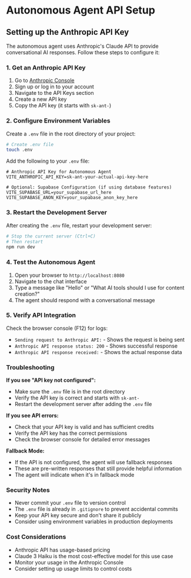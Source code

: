 # Autonomous Agent API Setup

## Setting up the Anthropic API Key

The autonomous agent uses Anthropic's Claude API to provide conversational AI responses. Follow these steps to configure it:

### 1. Get an Anthropic API Key

1. Go to [Anthropic Console](https://console.anthropic.com/)
2. Sign up or log in to your account
3. Navigate to the API Keys section
4. Create a new API key
5. Copy the API key (it starts with `sk-ant-`)

### 2. Configure Environment Variables

Create a `.env` file in the root directory of your project:

```bash
# Create .env file
touch .env
```

Add the following to your `.env` file:

```env
# Anthropic API Key for Autonomous Agent
VITE_ANTHROPIC_API_KEY=sk-ant-your-actual-api-key-here

# Optional: Supabase Configuration (if using database features)
VITE_SUPABASE_URL=your_supabase_url_here
VITE_SUPABASE_ANON_KEY=your_supabase_anon_key_here
```

### 3. Restart the Development Server

After creating the `.env` file, restart your development server:

```bash
# Stop the current server (Ctrl+C)
# Then restart
npm run dev
```

### 4. Test the Autonomous Agent

1. Open your browser to `http://localhost:8080`
2. Navigate to the chat interface
3. Type a message like "Hello" or "What AI tools should I use for content creation?"
4. The agent should respond with a conversational message

### 5. Verify API Integration

Check the browser console (F12) for logs:
- `Sending request to Anthropic API:` - Shows the request is being sent
- `Anthropic API response status: 200` - Shows successful response
- `Anthropic API response received:` - Shows the actual response data

### Troubleshooting

**If you see "API key not configured":**
- Make sure the `.env` file is in the root directory
- Verify the API key is correct and starts with `sk-ant-`
- Restart the development server after adding the `.env` file

**If you see API errors:**
- Check that your API key is valid and has sufficient credits
- Verify the API key has the correct permissions
- Check the browser console for detailed error messages

**Fallback Mode:**
- If the API is not configured, the agent will use fallback responses
- These are pre-written responses that still provide helpful information
- The agent will indicate when it's in fallback mode

### Security Notes

- Never commit your `.env` file to version control
- The `.env` file is already in `.gitignore` to prevent accidental commits
- Keep your API key secure and don't share it publicly
- Consider using environment variables in production deployments

### Cost Considerations

- Anthropic API has usage-based pricing
- Claude 3 Haiku is the most cost-effective model for this use case
- Monitor your usage in the Anthropic Console
- Consider setting up usage limits to control costs 